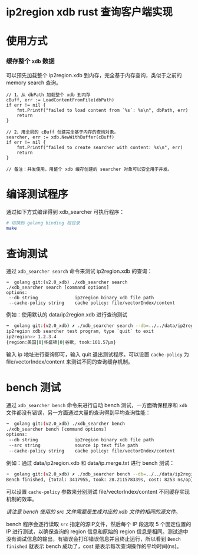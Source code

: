 # ip2region xdb rust 查询客户端实现

# 使用方式

### 缓存整个 `xdb` 数据

可以预先加载整个 ip2region.xdb 到内存，完全基于内存查询，类似于之前的 memory search 查询。
```golang
// 1、从 dbPath 加载整个 xdb 到内存
cBuff, err := LoadContentFromFile(dbPath)
if err != nil {
    fmt.Printf("failed to load content from `%s`: %s\n", dbPath, err)
    return
}

// 2、用全局的 cBuff 创建完全基于内存的查询对象。
searcher, err := xdb.NewWithBuffer(cBuff)
if err != nil {
    fmt.Printf("failed to create searcher with content: %s\n", err)
    return
}

// 备注：并发使用，用整个 xdb 缓存创建的 searcher 对象可以安全用于并发。
```

# 编译测试程序

通过如下方式编译得到 xdb_searcher 可执行程序：
```bash
# 切换到 golang binding 根目录
make
```


# 查询测试

通过 `xdb_searcher search` 命令来测试 ip2region.xdb 的查询：
```
➜  golang git:(v2.0_xdb) ./xdb_searcher search
./xdb_searcher search [command options]
options:
 --db string              ip2region binary xdb file path
 --cache-policy string    cache policy: file/vectorIndex/content
```

例如：使用默认的 data/ip2region.xdb 进行查询测试
```bash
➜  golang git:(v2.0_xdb) ✗ ./xdb_searcher search --db=../../data/ip2region.xdb
ip2region xdb searcher test program, type `quit` to exit
ip2region>> 1.2.3.4
{region:美国|0|华盛顿|0|谷歌, took:101.57µs}
```

输入 ip 地址进行查询即可，输入 quit 退出测试程序。可以设置 `cache-policy` 为 file/vectorIndex/content 来测试不同的查询缓存机制。


# bench 测试

通过 `xdb_searcher bench` 命令来进行自动 bench 测试，一方面确保程序和 `xdb` 文件都没有错误，另一方面通过大量的查询得到平均查询性能：
```bash
➜  golang git:(v2.0_xdb) ./xdb_searcher bench
./xdb_searcher bench [command options]
options:
 --db string              ip2region binary xdb file path
 --src string             source ip text file path
 --cache-policy string    cache policy: file/vectorIndex/content
```

例如：通过 data/ip2region.xdb 和 data/ip.merge.txt 进行 bench 测试：
```bash
➜  golang git:(v2.0_xdb) ✗ ./xdb_searcher bench --db=../../data/ip2region.xdb --src=../../data/ip.merge.txt
Bench finished, {total: 3417955, took: 28.211578339s, cost: 8253 ns/op}
```

可以设置 `cache-policy` 参数来分别测试 file/vectorIndex/content 不同缓存实现机制的效率。

*请注意 bench 使用的 src 文件需要是生成对应的 xdb 文件的相同的源文件*。

bench 程序会逐行读取 `src` 指定的源IP文件，然后每个 IP 段选取 5 个固定位置的 IP 进行测试，以确保查询的 region 信息和原始的 region 信息是相同。测试途中没有调试信息的输出，有错误会打印错误信息并且终止运行，所以看到 `Bench finished` 就表示 bench 成功了，cost 是表示每次查询操作的平均时间(ns)。
